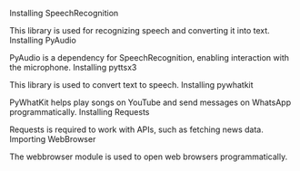 Installing SpeechRecognition

This library is used for recognizing speech and converting it into text.
Installing PyAudio

PyAudio is a dependency for SpeechRecognition, enabling interaction with the microphone.
Installing pyttsx3

This library is used to convert text to speech.
Installing pywhatkit

PyWhatKit helps play songs on YouTube and send messages on WhatsApp programmatically.
Installing Requests

Requests is required to work with APIs, such as fetching news data.
Importing WebBrowser

The webbrowser module is used to open web browsers programmatically.